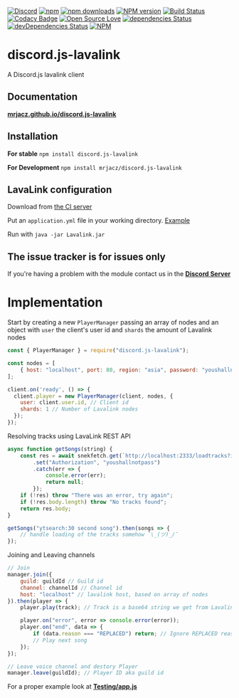 [![Discord](https://discordapp.com/api/guilds/412180910587379712/embed.png)](https://discord.gg/QJnGhnn)
[![npm](https://img.shields.io/npm/v/npm.svg)](https://www.npmjs.com/package/discord.js-lavalink)
[![npm downloads](https://img.shields.io/npm/dt/discord.js-lavalink.svg?maxAge=3600)](https://www.npmjs.com/package/discord.js-lavalink)
[![NPM version](https://badge.fury.io/js/discord.js-lavalink.svg)](http://badge.fury.io/js/discord.js-lavalink)
[![Build Status](https://travis-ci.org/MrJacz/discord.js-lavalink.svg?branch=master)](https://travis-ci.org/MrJacz/discord.js-lavalink)
[![Codacy Badge](https://api.codacy.com/project/badge/Grade/b50839d781c24a94a4e1c17342a147bd)](https://www.codacy.com/app/MrJacz/discord.js-lavalink?utm_source=github.com&amp;utm_medium=referral&amp;utm_content=MrJacz/discord.js-lavalink&amp;utm_campaign=Badge_Grade)
[![Open Source Love](https://badges.frapsoft.com/os/mit/mit.svg?v=102)](https://github.com/ellerbrock/open-source-badge/)
[![dependencies Status](https://david-dm.org/mrjacz/discord.js-lavalink/status.svg)](https://david-dm.org/mrjacz/discord.js-lavalink)
[![devDependencies Status](https://david-dm.org/mrjacz/discord.js-lavalink/dev-status.svg)](https://david-dm.org/mrjacz/discord.js-lavalink?type=dev)
[![NPM](https://nodei.co/npm/discord.js-lavalink.png?downloads=true&downloadRank=true&stars=true)](https://nodei.co/npm/discord.js-lavalink/)

# discord.js-lavalink
A Discord.js lavalink client

## Documentation
[**mrjacz.github.io/discord.js-lavalink**](https://mrjacz.github.io/discord.js-lavalink/)

## Installation

**For stable**
```npm install discord.js-lavalink```

**For Development**
```npm install mrjacz/discord.js-lavalink```

## LavaLink configuration
Download from [the CI server](https://ci.fredboat.com/viewLog.html?buildId=lastSuccessful&buildTypeId=Lavalink_Build&tab=artifacts&guest=1)

Put an `application.yml` file in your working directory. [Example](https://github.com/Frederikam/Lavalink/blob/master/LavalinkServer/application.yml.example)

Run with `java -jar Lavalink.jar`

## The issue tracker is for issues only
If you're having a problem with the module contact us in the [**Discord Server**](https://discord.gg/QJnGhnn)

# Implementation
Start by creating a new `PlayerManager` passing an array of nodes and an object with `user` the client's user id and `shards` the amount of Lavalink nodes

```javascript
const { PlayerManager } = require("discord.js-lavalink");

const nodes = [
    { host: "localhost", port: 80, region: "asia", password: "youshallnotpass" }
];

client.on('ready', () => {
  client.player = new PlayerManager(client, nodes, {
    user: client.user.id, // Client id
    shards: 1 // Number of Lavalink nodes
  });
});
```
Resolving tracks using LavaLink REST API
```javascript
async function getSongs(string) {
    const res = await snekfetch.get(`http://localhost:2333/loadtracks?identifier=${string}`)
        .set("Authorization", "youshallnotpass")
        .catch(err => {
            console.error(err);
            return null;
        });
    if (!res) throw "There was an error, try again";
    if (!res.body.length) throw "No tracks found";
    return res.body;
}

getSongs("ytsearch:30 second song").then(songs => {
    // handle loading of the tracks somehow ¯\_(ツ)_/¯
});
```
Joining and Leaving channels
```javascript
// Join
manager.join({
    guild: guildId // Guild id
    channel: channelId // Channel id
    host: "localhost" // lavalink host, based on array of nodes
}).then(player => {
    player.play(track); // Track is a base64 string we get from Lavalink REST API

    player.on("error", error => console.error(error));
    player.on("end", data => {
        if (data.reason === "REPLACED") return; // Ignore REPLACED reason to prevent skip loops
        // Play next song
    });
});

// Leave voice channel and destory Player
manager.leave(guildId); // Player ID aka guild id
```

For a proper example look at [**Testing/app.js**](https://github.com/MrJacz/discord.js-lavalink/blob/master/testing/app.js)

